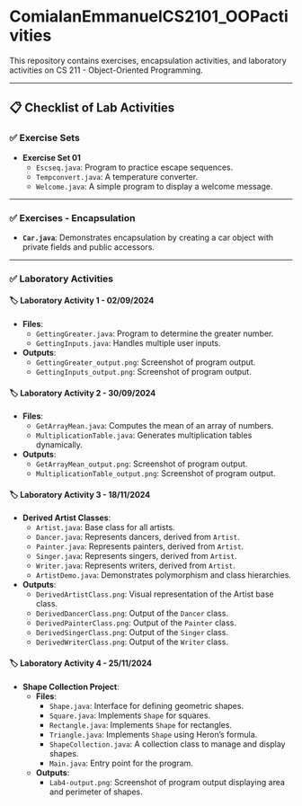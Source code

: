 # ComiaIanEmmanuelCS2101_OOPactivities

This repository contains exercises, encapsulation activities, and laboratory activities on CS 211 - Object-Oriented Programming.

---

## 📋 Checklist of Lab Activities

### ✅ **Exercise Sets**
- **Exercise Set 01**
  - `Escseq.java`: Program to practice escape sequences.
  - `Tempconvert.java`: A temperature converter.
  - `Welcome.java`: A simple program to display a welcome message.

---

### ✅ **Exercises - Encapsulation**
- **`Car.java`**: Demonstrates encapsulation by creating a car object with private fields and public accessors.

---

### ✅ **Laboratory Activities**

#### 🏷 **Laboratory Activity 1 - 02/09/2024**
- **Files**:
  - `GettingGreater.java`: Program to determine the greater number.
  - `GettingInputs.java`: Handles multiple user inputs.
- **Outputs**:
  - `GettingGreater_output.png`: Screenshot of program output.
  - `GettingInputs_output.png`: Screenshot of program output.

#### 🏷 **Laboratory Activity 2 - 30/09/2024**
- **Files**:
  - `GetArrayMean.java`: Computes the mean of an array of numbers.
  - `MultiplicationTable.java`: Generates multiplication tables dynamically.
- **Outputs**:
  - `GetArrayMean_output.png`: Screenshot of program output.
  - `MultiplicationTable_output.png`: Screenshot of program output.

#### 🏷 **Laboratory Activity 3 - 18/11/2024**
- **Derived Artist Classes**:
  - `Artist.java`: Base class for all artists.
  - `Dancer.java`: Represents dancers, derived from `Artist`.
  - `Painter.java`: Represents painters, derived from `Artist`.
  - `Singer.java`: Represents singers, derived from `Artist`.
  - `Writer.java`: Represents writers, derived from `Artist`.
  - `ArtistDemo.java`: Demonstrates polymorphism and class hierarchies.
- **Outputs**:
  - `DerivedArtistClass.png`: Visual representation of the Artist base class.
  - `DerivedDancerClass.png`: Output of the `Dancer` class.
  - `DerivedPainterClass.png`: Output of the `Painter` class.
  - `DerivedSingerClass.png`: Output of the `Singer` class.
  - `DerivedWriterClass.png`: Output of the `Writer` class.

#### 🏷 **Laboratory Activity 4 - 25/11/2024**
- **Shape Collection Project**:
  - **Files**:
    - `Shape.java`: Interface for defining geometric shapes.
    - `Square.java`: Implements `Shape` for squares.
    - `Rectangle.java`: Implements `Shape` for rectangles.
    - `Triangle.java`: Implements `Shape` using Heron’s formula.
    - `ShapeCollection.java`: A collection class to manage and display shapes.
    - `Main.java`: Entry point for the program.
  - **Outputs**:
    - `Lab4-output.png`: Screenshot of program output displaying area and perimeter of shapes.

